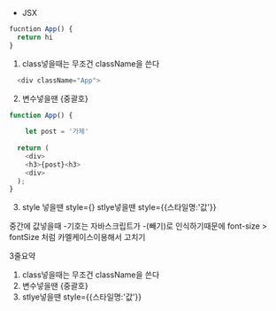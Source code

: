 - JSX

```javascript
fucntion App() {
  return hi
}
```


1. class넣을때는 무조건 className을 쓴다
 
```javascript  
  <div className="App"> 
```
    

2. 변수넣을땐 {중괄호} 
    
```javascript 
function App() {
    
    let post = '가제'
    
  return (
    <div>
    <h3>{post}<h3>
    <div>
  );  
}
```
      
      
3. style 넣을땐 style={}
   stlye넣을땐 style={{스타일명:'값'}}
      
중간에 값넣을때 -기호는 자바스크립트가 -(빼기)로 인식하기때문에
font-size > fontSize 처럼 카멜케이스이용해서 고치기
      
      
 
      
 3줄요약 
 1. class넣을때는 무조건 className을 쓴다
 2. 변수넣을땐 {중괄호} 
 3. stlye넣을땐 style={{스타일명:'값'}}

